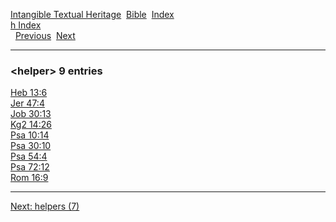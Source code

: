 [Intangible Textual Heritage](../../index)  [Bible](../index) 
[Index](index)   
[h Index](_h_)  
  [Previous](c05365)  [Next](c05367) 

------------------------------------------------------------------------

### &lt;helper&gt; 9 entries

[Heb 13:6](../kjv/heb013.htm#006)  
[Jer 47:4](../kjv/jer047.htm#004)  
[Job 30:13](../kjv/job030.htm#013)  
[Kg2 14:26](../kjv/kg2014.htm#026)  
[Psa 10:14](../kjv/psa010.htm#014)  
[Psa 30:10](../kjv/psa030.htm#010)  
[Psa 54:4](../kjv/psa054.htm#004)  
[Psa 72:12](../kjv/psa072.htm#012)  
[Rom 16:9](../kjv/rom016.htm#009)  

------------------------------------------------------------------------

[Next: helpers (7)](c05367)
